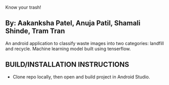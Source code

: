 Know your trash!
## By: Aakanksha Patel, Anuja Patil, Shamali Shinde, Tram Tran

An android application to classify waste images into two categories: landfill and recycle.
Machine learning model built using tenserflow. 


## BUILD/INSTALLATION INSTRUCTIONS
  * Clone repo locally, then open and build project in Android Studio.
 
 
